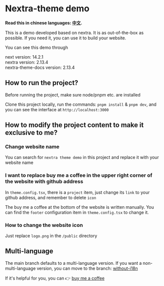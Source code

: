 # Nextra-theme demo

**Read this in chinese languages: [中文](readme_zh.md).**

This is a demo developed based on nextra. It is as out-of-the-box as possible. If you need it, you can use it to build your website.

You can see this demo through []()

next version: 14.2.1 <br/>
nextra version: 2.13.4 <br/>
nextra-theme-docs version: 2.13.4 <br/>

## How to run the project?

Before running the project, make sure node/pnpm etc. are installed

Clone this project locally, run the commands: `pnpm install` & `pnpm dev`, and you can see the interface at `http://localhost:3000`

## How to modify the project content to make it exclusive to me?

### Change website name

You can search for `nextra theme demo` in this project and replace it with your website name

### I want to replace buy me a coffee in the upper right corner of the website with github address

In `theme.config.tsx`, there is a `project` item, just change its `link` to your github address, and remember to delete `icon`

The buy me a coffee at the bottom of the website is written manually. You can find the `footer` configuration item in `theme.config.tsx` to change it.

### How to change the website icon

Just replace `logo.png` in the `/public` directory

## Multi-language

The main branch defaults to a multi-language version. If you want a non-multi-language version, you can move to the branch: [without-i18n]()

If it's helpful for you, you can 👉 [buy me a coffee](https://ko-fi.com/lulubiu)